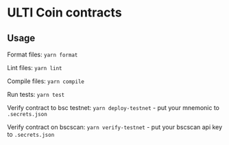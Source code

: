 # ULTI Coin contracts

## Usage

Format files:
`yarn format`

Lint files:
`yarn lint`

Compile files:
`yarn compile`

Run tests:
`yarn test`

Verify contract to bsc testnet:
`yarn deploy-testnet`  - put your mnemonic to `.secrets.json`

Verify contract on bscscan:
`yarn verify-testnet` - put your bscscan api key to `.secrets.json`


